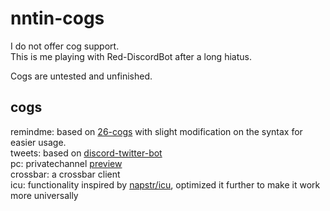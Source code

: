 # nntin-cogs
I do not offer cog support.  
This is me playing with Red-DiscordBot after a long hiatus.

Cogs are untested and unfinished.

## cogs
remindme: based on [26-cogs](https://github.com/Twentysix26/26-Cogs/) with slight modification on the syntax for easier usage.  
tweets: based on [discord-twitter-bot](https://github.com/NNTin/discord-twitter-bot)  
pc: privatechannel [preview](https://i.imgur.com/CyIApEZ.gifv)  
crossbar: a crossbar client  
icu: functionality inspired by [napstr/icu](https://github.com/napstr/icu), optimized it further to make it work more universally